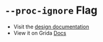 # `--proc-ignore` Flag

- Visit the [design documentation](../docs/--proc-ignore.md)
- View it on Grida [Docs](https://grida.co/docs/flags/--proc-ignore)
